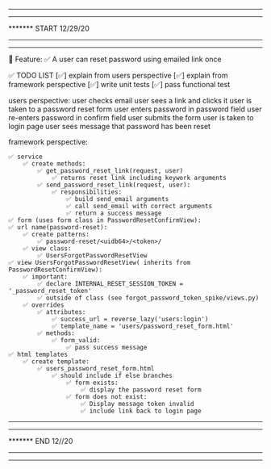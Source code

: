 *******************************
*******
******* START 12/29/20
*******
*******************************

📜 Feature:
    ✅  A user can reset password using emailed link once


✅ TODO LIST 
[✅] explain from users perspective
[✅] explain from framework perspective
[✅] write unit tests
[✅] pass functional test


users perspective:
    user checks email
    user sees a link and clicks it
    user is taken to a password reset form
    user enters password in password field
    user re-enters password in confirm field
    user submits the form
    user is taken to login page
    user sees message that password has been reset


framework perspective:

    ✅ service
        ✅ create methods:
            ✅ get_password_reset_link(request, user)
                ✅ returns reset link including keywork arguments
            ✅ send_password_reset_link(request, user):
                ✅ responsibilities:
                    ✅ build send_email arguments
                    ✅ call send_email with correct arguments
                    ✅ return a success message
    ✅ form (uses form class in PasswordResetConfirmView):
    ✅ url name(password-reset): 
        ✅ create patterns:
            ✅ password-reset/<uidb64>/<token>/
        ✅ view class:
            ✅ UsersForgotPasswordResetView
    ✅ view UsersForgotPasswordResetView( inherits from PasswordResetConfirmView):
        ✅ important:
            ✅ declare INTERNAL_RESET_SESSION_TOKEN = '_password_reset_token'
            ✅ outside of class (see forgot_password_token_spike/views.py)
        ✅ overrides
            ✅ attributes:
                ✅ success_url = reverse_lazy('users:login')
                ✅ template_name = 'users/password_reset_form.html'
            ✅ methods:
                ✅ form_valid:
                    ✅ pass success message
    ✅ html templates
        ✅ create template:
            ✅ users_password_reset_form.html
                ✅ should include if else branches
                    ✅ form exists:
                        ✅ display the password reset form
                    ✅ form does not exist:
                        ✅ Display message token invalid
                        ✅ include link back to login page

    
            
 
                    

*******************************
*******
******* END 12//20
*******
*******************************